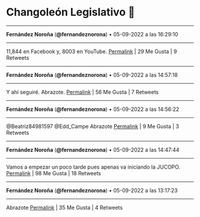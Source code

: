 # Changoleón Legislativo 🙈
*****
**Fernández Noroña** (**@fernandeznorona**) • 05-09-2022 a las 16:29:10
*****
11,844 en Facebook y, 8003 en YouTube.
[Permalink](https://twitter.com/fernandeznorona/status/1566946575775141891) | 29 Me Gusta | 9 Retweets
*****
**Fernández Noroña** (**@fernandeznorona**) • 05-09-2022 a las 14:57:18
*****
Y ahí seguiré. Abrazote.
[Permalink](https://twitter.com/fernandeznorona/status/1566923454238101504) | 56 Me Gusta | 7 Retweets
*****
**Fernández Noroña** (**@fernandeznorona**) • 05-09-2022 a las 14:56:22
*****
@Beatriz84981597 @Edd_Campe Abrazote
[Permalink](https://twitter.com/fernandeznorona/status/1566923221122809856) | 9 Me Gusta | 3 Retweets
*****
**Fernández Noroña** (**@fernandeznorona**) • 05-09-2022 a las 14:47:44
*****
Vamos a empezar un poco tarde pues apenas va iniciando la JUCOPO.
[Permalink](https://twitter.com/fernandeznorona/status/1566921049027055627) | 98 Me Gusta | 18 Retweets
*****
**Fernández Noroña** (**@fernandeznorona**) • 05-09-2022 a las 13:17:23
*****
Abrazote
[Permalink](https://twitter.com/fernandeznorona/status/1566898309838655493) | 35 Me Gusta | 4 Retweets